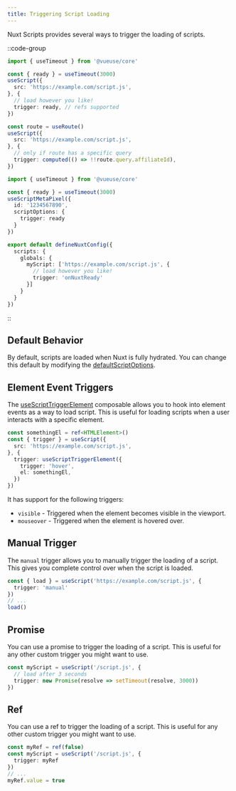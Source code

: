 ```yaml
---
title: Triggering Script Loading
---
```


Nuxt Scripts provides several ways to trigger the loading of scripts.

::code-group

```ts [useScript - Ref]
import { useTimeout } from '@vueuse/core'

const { ready } = useTimeout(3000)
useScript({
  src: 'https://example.com/script.js',
}, {
  // load however you like!
  trigger: ready, // refs supported
})
```

```ts [useScript - Computed]
const route = useRoute()
useScript({
  src: 'https://example.com/script.js',
}, {
  // only if route has a specific query
  trigger: computed(() => !!route.query.affiliateId),
})
```

```ts [Registry Script]
import { useTimeout } from '@vueuse/core'

const { ready } = useTimeout(3000)
useScriptMetaPixel({
  id: '1234567890',
  scriptOptions: {
    trigger: ready
  }
})
```

```ts [Global Script]
export default defineNuxtConfig({
  scripts: {
    globals: {
      myScript: ['https://example.com/script.js', {
        // load however you like!
        trigger: 'onNuxtReady'
      }]
    }
  }
})
```

::

## Default Behavior

By default, scripts are loaded when Nuxt is fully hydrated. You can change this default by modifying the [defaultScriptOptions](/docs/api/nuxt-config#defaultscriptoptions).

## Element Event Triggers

The [useScriptTriggerElement](/docs/api/use-script-trigger-element) composable allows you to hook into element events as a way to load script. This is useful for loading scripts when a user interacts with a specific element.

```ts
const somethingEl = ref<HTMLElement>()
const { trigger } = useScript({
  src: 'https://example.com/script.js',
}, {
  trigger: useScriptTriggerElement({
    trigger: 'hover',
    el: somethingEl,
  })
})
```

It has support for the following triggers:
- `visible` - Triggered when the element becomes visible in the viewport.
- `mouseover` - Triggered when the element is hovered over.

## Manual Trigger

The `manual` trigger allows you to manually trigger the loading of a script. This gives you complete
control over when the script is loaded.

```ts
const { load } = useScript('https://example.com/script.js', {
  trigger: 'manual'
})
// ...
load()
```

## Promise

You can use a promise to trigger the loading of a script. This is useful for any other custom trigger you might want to use.

```ts
const myScript = useScript('/script.js', {
  // load after 3 seconds
  trigger: new Promise(resolve => setTimeout(resolve, 3000))
})
```

## Ref

You can use a ref to trigger the loading of a script. This is useful for any other custom trigger you might want to use.

```ts
const myRef = ref(false)
const myScript = useScript('/script.js', {
  trigger: myRef
})
// ...
myRef.value = true
```
